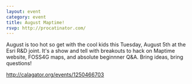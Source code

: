 ```yaml
---
layout: event
category: event
title: August Maptime!
rsvp: http://procatinator.com/
---
```

August is too hot so get with the cool kids this Tuesday, August 5th at the Esri R&D joint. It's a show and tell with breakouts to hack on Maptime website, FOSS4G maps, and absolute beginnner Q&A. Bring ideas, bring questions!

http://calagator.org/events/1250466703